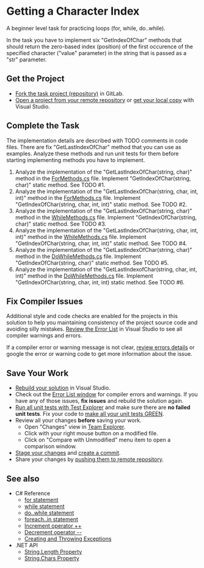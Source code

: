 # Getting a Character Index

A beginner level task for practicing loops (for, while, do..while).

In the task you have to implement six "GetIndexOfChar" methods that should return the zero-based index (position) of the first occurence of the specified character ("value" parameter) in the string that is passed as a "str" parameter.


## Get the Project

* [Fork the task project (repository)](https://docs.gitlab.com/ee/user/project/repository/forking_workflow.html#creating-a-fork) in GitLab.
* [Open a project from your remote repository](https://docs.microsoft.com/en-us/visualstudio/get-started/tutorial-open-project-from-repo) or [get your local copy](https://docs.microsoft.com/en-us/azure/devops/repos/git/clone#clone-from-another-git-provider) with Visual Studio.


## Complete the Task

The implementation details are described with TODO comments in code files. There are fix "GetLastIndexOfChar" method that you can use as examples. Analyze these methods and run unit tests for them before starting implementing methods you have to implement.

1. Analyze the implementation of the "GetLastIndexOfChar(string, char)" method in the [ForMethods.cs](GettingCharIndex/ForMethods.cs) file. Implement "GetIndexOfChar(string, char)" static method. See TODO #1.
1. Analyze the implementation of the "GetLastIndexOfChar(string, char, int, int)" method in the [ForMethods.cs](GettingCharIndex/ForMethods.cs) file. Implement "GetIndexOfChar(string, char, int, int)" static method. See TODO #2.
1. Analyze the implementation of the "GetLastIndexOfChar(string, char)" method in the [WhileMethods.cs](GettingCharIndex/WhileMethods.cs) file. Implement "GetIndexOfChar(string, char)" static method. See TODO #3.
1. Analyze the implementation of the "GetLastIndexOfChar(string, char, int, int)" method in the [WhileMethods.cs](GettingCharIndex/WhileMethods.cs) file. Implement "GetIndexOfChar(string, char, int, int)" static method. See TODO #4.
1. Analyze the implementation of the "GetLastIndexOfChar(string, char)" method in the [DoWhileMethods.cs](GettingCharIndex/DoWhileMethods.cs) file. Implement "GetIndexOfChar(string, char)" static method. See TODO #5.
1. Analyze the implementation of the "GetLastIndexofChar(string, char, int, int)" method in the [DoWhileMethods.cs](GettingCharIndex/DoWhileMethods.cs) file. Implement "GetIndexOfChar(string, char, int, int) static method. See TODO #6.


## Fix Compiler Issues

Additional style and code checks are enabled for the projects in this solution to help you maintaining consistency of the project source code and avoiding silly mistakes. [Review the Error List](https://docs.microsoft.com/en-us/visualstudio/ide/find-and-fix-code-errors#review-the-error-list) in Visual Studio to see all compiler warnings and errors.

If a compiler error or warning message is not clear, [review errors details](https://docs.microsoft.com/en-us/visualstudio/ide/find-and-fix-code-errors#review-errors-in-detail) or google the error or warning code to get more information about the issue.


## Save Your Work

* [Rebuild your solution](https://docs.microsoft.com/en-us/visualstudio/ide/building-and-cleaning-projects-and-solutions-in-visual-studio) in Visual Studio.
* Check out the [Error List window](https://docs.microsoft.com/en-us/visualstudio/ide/reference/error-list-window) for compiler errors and warnings. If you have any of those issues, **fix issues** and rebuild the solution again.
* [Run all unit tests with Test Explorer](https://docs.microsoft.com/en-us/visualstudio/test/run-unit-tests-with-test-explorer) and make sure there are **no failed unit tests**. Fix your code to [make all your unit tests GREEN](https://stackoverflow.com/questions/276813/what-is-red-green-testing).
* Review all your changes **before** saving your work.
    * Open "Changes" view in [Team Explorer](https://docs.microsoft.com/en-us/visualstudio/ide/reference/team-explorer-reference).
    * Click with your right mouse button on a modified file.
    * Click on "Compare with Unmodified" menu item to open a comparison window.
* [Stage your changes](https://docs.microsoft.com/en-us/azure/devops/repos/git/commits#stage-your-changes) and [create a commit](https://docs.microsoft.com/en-us/azure/devops/repos/git/commits#create-a-commit).
* Share your changes by [pushing them to remote repository](https://docs.microsoft.com/en-us/azure/devops/repos/git/pushing).


## See also

* C# Reference
  * [for statement](https://docs.microsoft.com/en-us/dotnet/csharp/language-reference/keywords/for)
  * [while statement](https://docs.microsoft.com/en-us/dotnet/csharp/language-reference/keywords/while)
  * [do..while statement](https://docs.microsoft.com/en-us/dotnet/csharp/language-reference/keywords/do)
  * [foreach..in statement](https://docs.microsoft.com/en-us/dotnet/csharp/language-reference/keywords/foreach-in)
  * [Increment operator ++](https://docs.microsoft.com/en-us/dotnet/csharp/language-reference/operators/arithmetic-operators#increment-operator-)
  * [Decrement operator --](https://docs.microsoft.com/en-us/dotnet/csharp/language-reference/operators/arithmetic-operators#decrement-operator---)
  * [Creating and Throwing Exceptions](https://docs.microsoft.com/en-us/dotnet/csharp/programming-guide/exceptions/creating-and-throwing-exceptions)
* .NET API
  * [String.Length Property](https://docs.microsoft.com/en-us/dotnet/api/system.string.length)
  * [String.Chars Property](https://docs.microsoft.com/en-us/dotnet/api/system.string.chars)
